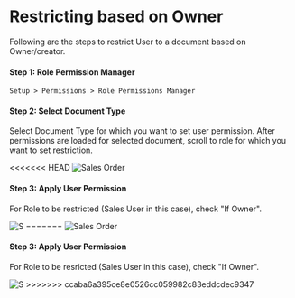 # Restricting based on Owner

Following are the steps to restrict User to a document based on Owner/creator.

#### Step 1: Role Permission Manager

`Setup > Permissions > Role Permissions Manager`

#### Step 2: Select Document Type

Select Document Type for which you want to set user permission. After permissions are loaded for selected document, scroll to role for which you want to set restriction.

<<<<<<< HEAD
<img alt="Sales Order" class="screenshot" src="/docs/assets/img/articles/owner-restriction-1.png">

#### Step 3: Apply User Permission

For Role to be restricted (Sales User in this case), check "If Owner".

<img alt="S" class="screenshot" src="/docs/assets/img/articles/owner-restriction-2.png">
=======
<img alt="Sales Order" class="screenshot" src="{{docs_base_url}}/assets/img/articles/owner-restriction-1.png">

#### Step 3: Apply User Permission

For Role to be resricted (Sales User in this case), check "If Owner".

<img alt="S" class="screenshot" src="{{docs_base_url}}/assets/img/articles/owner-restriction-2.png">
>>>>>>> ccaba6a395ce8e0526cc059982c83eddcdec9347
